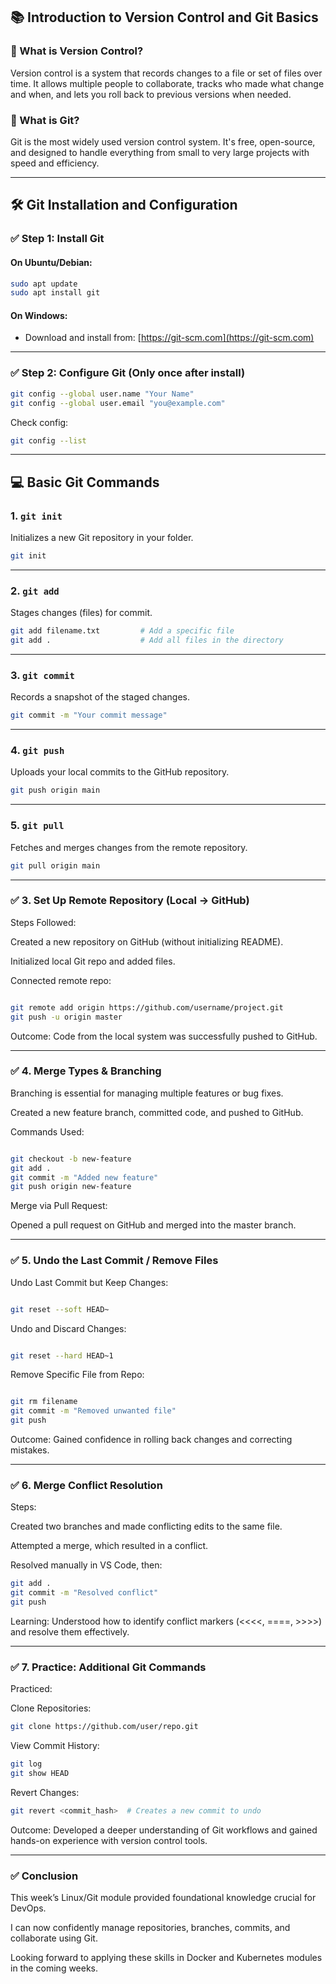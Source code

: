 ## 📚 Introduction to Version Control and Git Basics

### 🔄 What is Version Control?

Version control is a system that records changes to a file or set of files over time. It allows multiple people to collaborate, tracks who made what change and when, and lets you roll back to previous versions when needed.

### 🧰 What is Git?

Git is the most widely used version control system. It's free, open-source, and designed to handle everything from small to very large projects with speed and efficiency.

---

## 🛠️ Git Installation and Configuration

### ✅ Step 1: Install Git

#### On Ubuntu/Debian:

```bash
sudo apt update
sudo apt install git
```
#### On Windows:

* Download and install from: [https://git-scm.com](https://git-scm.com)

---

### ✅ Step 2: Configure Git (Only once after install)

```bash
git config --global user.name "Your Name"
git config --global user.email "you@example.com"
```

Check config:

```bash
git config --list
```

---

## 💻 Basic Git Commands

### 1. **`git init`**

Initializes a new Git repository in your folder.

```bash
git init
```

---

### 2. **`git add`**

Stages changes (files) for commit.

```bash
git add filename.txt         # Add a specific file
git add .                    # Add all files in the directory
```

---

### 3. **`git commit`**

Records a snapshot of the staged changes.

```bash
git commit -m "Your commit message"
```

---

### 4. **`git push`**

Uploads your local commits to the GitHub repository.

```bash
git push origin main
```

---

### 5. **`git pull`**

Fetches and merges changes from the remote repository.

```bash
git pull origin main
```

---
### ✅ 3. Set Up Remote Repository (Local → GitHub)
Steps Followed:

Created a new repository on GitHub (without initializing README).

Initialized local Git repo and added files.

Connected remote repo:

```bash

git remote add origin https://github.com/username/project.git  
git push -u origin master 
```
Outcome: Code from the local system was successfully pushed to GitHub.

---

### ✅ 4. Merge Types & Branching

Branching is essential for managing multiple features or bug fixes.

Created a new feature branch, committed code, and pushed to GitHub.

Commands Used:

```bash

git checkout -b new-feature  
git add .  
git commit -m "Added new feature"  
git push origin new-feature
```
Merge via Pull Request:
 
Opened a pull request on GitHub and merged into the master branch.

---

### ✅ 5. Undo the Last Commit / Remove Files
Undo Last Commit but Keep Changes:

```bash

git reset --soft HEAD~
```
Undo and Discard Changes:
```bash

git reset --hard HEAD~1
```
Remove Specific File from Repo:
 
```bash

git rm filename  
git commit -m "Removed unwanted file"  
git push
```
Outcome: Gained confidence in rolling back changes and correcting mistakes.

---

### ✅ 6. Merge Conflict Resolution
Steps:

Created two branches and made conflicting edits to the same file.

Attempted a merge, which resulted in a conflict.

Resolved manually in VS Code, then:

``` bash
git add .  
git commit -m "Resolved conflict"  
git push
```
Learning: Understood how to identify conflict markers (<<<<, ====, >>>>) and resolve them effectively.

---

### ✅ 7. Practice: Additional Git Commands
Practiced:

Clone Repositories:

``` bash
git clone https://github.com/user/repo.git
```
View Commit History:

``` bash
git log  
git show HEAD
```
Revert Changes:

```bash
git revert <commit_hash>  # Creates a new commit to undo
```
Outcome: Developed a deeper understanding of Git workflows and gained hands-on experience with version control tools.

---

### ✅ Conclusion
This week’s Linux/Git module provided foundational knowledge crucial for DevOps.

I can now confidently manage repositories, branches, commits, and collaborate using Git.

Looking forward to applying these skills in Docker and Kubernetes modules in the coming weeks.
